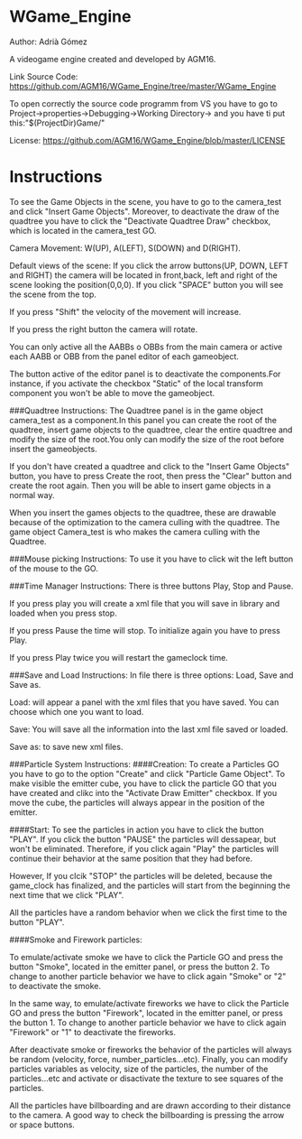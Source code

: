 # WGame_Engine
Author: Adrià Gómez

A videogame engine created and developed by AGM16.

Link Source Code: https://github.com/AGM16/WGame_Engine/tree/master/WGame_Engine

To open correctly the source code programm from VS you have to go to Project->properties->Debugging->Working Directory-> and you have ti put this:"$(ProjectDir)Game/"
 

License: https://github.com/AGM16/WGame_Engine/blob/master/LICENSE

# Instructions
To see the Game Objects in the scene, you have to go to the camera_test and click "Insert Game Objects". Moreover, to deactivate the draw of the quadtree you have to click the "Deactivate Quadtree Draw" checkbox, which is located in the camera_test GO.

Camera Movement: W(UP), A(LEFT), S(DOWN) and D(RIGHT). 

Default views of the scene: If you click the arrow buttons(UP, DOWN, LEFT and RIGHT) the camera will be located in front,back, left and right of the scene looking the position(0,0,0). If you click "SPACE" button you will see the scene from the top.

If you press "Shift" the velocity of the movement will increase.

If you press the right button the camera will rotate.

You can only active all the AABBs o OBBs from the main camera or active each AABB or OBB from the panel editor of each gameobject.

The button active of the editor panel is to deactivate the components.For instance, if you activate the checkbox "Static" of the local transform component you won't be able to move the gameobject.

###Quadtree Instructions:
The Quadtree panel is in the game object camera_test as a component.In this panel you can create the root of the quadtree, insert game objects to the quadtree, clear the entire quadtree and modify the size of the root.You only can modify the size of the root before insert the gameobjects.

If you don't have created a quadtree and click to the "Insert Game Objects" button, you have to press Create the root, then press the "Clear" button and create the root again. Then you will be able to insert game objects in a normal way.

When you insert the games objects to the quadtree, these are drawable because of the optimization to the camera culling with the quadtree.
The game object Camera_test is who makes the camera culling with the Quadtree.

###Mouse picking Instructions:
To use it you have to click wit the left button of the mouse to the GO.

###Time Manager Instructions:
There is three buttons Play, Stop and Pause.

If you press play you will create a xml file that you will save in library and loaded when you press stop.

If you press Pause the time will stop. To initialize again you have to press Play.

If you press Play twice you will restart the gameclock time.

###Save and Load Instructions:
In file there is three options: Load, Save and Save as.

Load: will appear a panel with the xml files that you have saved. You can choose which one you want to load.

Save: You will save all the information into the last xml file saved or loaded.

Save as: to save new xml files.

###Particle System Instructions:
####Creation:
To create a Particles GO you have to go to the option "Create" and click "Particle Game Object".
To make visible the emitter cube, you have to click the particle GO that you have created and clikc into the "Activate Draw Emitter" checkbox.
If you move the cube, the particles will always appear in the position of the emitter.

####Start:
To see the particles in action you have to click the button "PLAY". If you click the button "PAUSE" the particles will dessapear, but won't be eliminated. Therefore, if you click again "Play" the particles will continue their behavior at the same position that they had before.

However, If you clcik "STOP" the particles will be deleted, because the game_clock has finalized, and the particles will start from the beginning the next time that we click "PLAY".

All the particles have a random behavior when we click the first time to the button "PLAY".

####Smoke and Firework particles:

To emulate/activate smoke we have to click the Particle GO and press the button "Smoke", located in the emitter panel, or press the button 2. To change to another particle behavior we have to click again "Smoke" or "2" to deactivate the smoke. 

In the same way, to emulate/activate fireworks we have to click the Particle GO and press the button "Firework", located in the emitter panel, or press the button 1. To change to another particle behavior we have to click again "Firework" or "1" to deactivate the fireworks. 

After deactivate smoke or fireworks the behavior of the particles will always be random (velocity, force, number_particles...etc).
Finally, you can modify particles variables as velocity, size of the particles, the number of the particles...etc and activate or disactivate the texture to see squares of the particles.

All the particles have billboarding and are drawn according to their distance to the camera. A good way to check the billboarding is pressing the arrow or space buttons.


